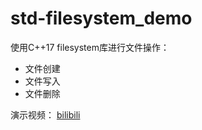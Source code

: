 # std-filesystem_demo

使用C++17 filesystem库进行文件操作：
- 文件创建
- 文件写入
- 文件删除

演示视频：
[bilibili](https://www.bilibili.com/video/av83474554/)
